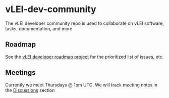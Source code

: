 # vLEI-dev-community
The vLEI developer community repo is used to collaborate on vLEI software, tasks, documentation, and more

## Roadmap
See the [vLEI developer roadmap project](https://github.com/orgs/GLEIF-IT/projects/10) for the prioritized list of issues, etc.

## Meetings
Currently we meet Thursdays @ 1pm UTC. We will track meeting notes in the [Discussions](https://github.com/GLEIF-IT/vLEI-dev-community/discussions) section
